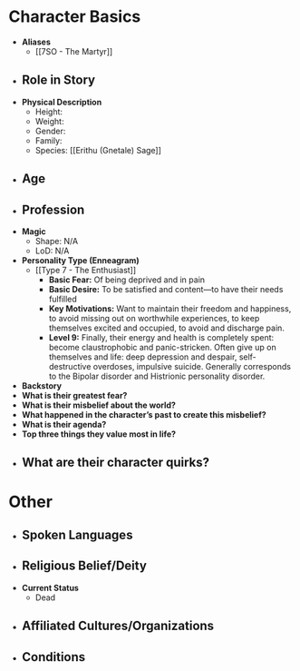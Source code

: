 # Character Basics
- **Aliases**
	- [[7SO - The Martyr]]
- **Role in Story**
	- 
- **Physical Description**
	- Height:
	- Weight:
	- Gender:
	- Family:
	- Species: [[Erithu (Gnetale) Sage]]
- **Age**
	- 
- **Profession**
	- 
- **Magic**
	- Shape: N/A
	- LoD: N/A
- **Personality Type (Enneagram)**
	- [[Type 7 - The Enthusiast]]
		- **Basic Fear:** Of being deprived and in pain
		- **Basic Desire:** To be satisfied and content—to have their needs fulfilled
		- **Key Motivations:** Want to maintain their freedom and happiness, to avoid missing out on worthwhile experiences, to keep themselves excited and occupied, to avoid and discharge pain.
		- **Level 9:** Finally, their energy and health is completely spent: become claustrophobic and panic-stricken. Often give up on themselves and life: deep depression and despair, self-destructive overdoses, impulsive suicide. Generally corresponds to the Bipolar disorder and Histrionic personality disorder.
- **Backstory**
- **What is their greatest fear?**
- **What is their misbelief about the world?**
- **What happened in the character’s past to create this misbelief?**
- **What is their agenda?**
- **Top three things they value most in life?**
- **What are their character quirks?**
	- 
# Other
- **Spoken Languages**
	- 
- **Religious Belief/Deity**
	- 
- **Current Status**
	- Dead
- **Affiliated Cultures/Organizations**
	- 
- **Conditions**
	- 